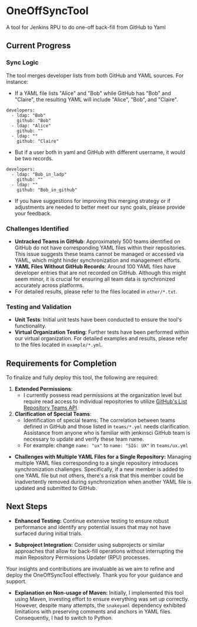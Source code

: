 # OneOffSyncTool
A tool for Jenkins RPU to do one-off back-fill from GitHub to Yaml

## Current Progress
### Sync Logic
The tool merges developer lists from both GitHub and YAML sources. 
For instance:
- If a YAML file lists "Alice" and "Bob" while GitHub has "Bob" and "Claire", the resulting YAML will include "Alice", "Bob", and "Claire".
```
developers:
  - ldap: "Bob"
    github: "Bob"
  - ldap: "Alice"
    github: ""
  - ldap: ""
    github: "Claire"
```
- But if a user both in yaml and GitHub with different username, it would be two records.
```
developers:
  - ldap: "Bob_in_ladp"
    github: ""
  - ldap: ""
    github: "Bob_in_github"
```
- If you have suggestions for improving this merging strategy or if adjustments are needed to better meet our sync goals, please provide your feedback. 

### Challenges Identified
- **Untracked Teams in GitHub**: Approximately 500 teams identified on GitHub do not have corresponding YAML files within their repositories. This issue suggests these teams cannot be managed or accessed via YAML, which might hinder synchronization and management efforts.
- **YAML Files Without GitHub Records**: Around 100 YAML files have developer entries that are not recorded on GitHub. Although this might seem minor, it is crucial for ensuring all team data is synchronized accurately across platforms.
- For detailed results, please refer to the files located in `other/*.txt`.
  

### Testing and Validation
- **Unit Tests**: Initial unit tests have been conducted to ensure the tool's functionality.
- **Virtual Organization Testing**: Further tests have been performed within our virtual organization. For detailed examples and results, please refer to the files located in `example/*.yml`.
  
## Requirements for Completion
To finalize and fully deploy this tool, the following are required:
1. **Extended Permissions**:
   - I currently possess read permissions at the organization level but require read access to individual repositories to utilize [GitHub's List Repository Teams API](https://docs.github.com/en/rest/repos/repos#list-repository-teams).
2. **Clarification of Special Teams**:
   - Identification of special teams: The correlation between teams defined in GitHub and those listed in `teams/*.yml` needs clarification. Assistance from anyone who is familiar with jenkinsci GitHub team is necessary to update and verify these team name.
   - For example: change `name: "ux"` to `name: "SIG: UX"` in `teams/ux.yml`
- **Challenges with Multiple YAML Files for a Single Repository:**
  Managing multiple YAML files corresponding to a single repository introduces synchronization challenges. Specifically, if a new member is added to one YAML file but not others, there's a risk that this member could be inadvertently removed during synchronization when another YAML file is updated and submitted to GitHub. 

## Next Steps
- **Enhanced Testing:**
  Continue extensive testing to ensure robust performance and identify any potential issues that may not have surfaced during initial trials.

- **Subproject Integration:**
  Consider using subprojects or similar approaches that allow for back-fill operations without interrupting the main Repository Permissions Updater (RPU) processes. 

Your insights and contributions are invaluable as we aim to refine and deploy the OneOffSyncTool effectively. Thank you for your guidance and support.

- **Explanation on Non-usage of Maven:**
  Initially, I implemented this tool using Maven, investing effort to ensure everything was set up correctly. However, despite many attempts, the `snakeyaml` dependency exhibited limitations with preserving comments and anchors in YAML files. Consequently, I had to switch to Python.

